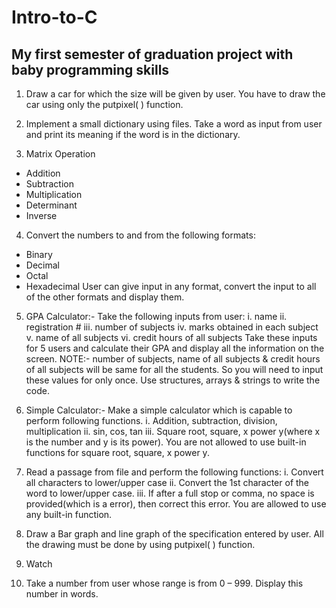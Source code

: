 # Intro-to-C
## My first semester of graduation project with baby programming skills

1.	Draw a car for which the size will be given by user. You have to draw the car using only the putpixel( ) function.

2.	Implement a small dictionary using files. Take a word as input from user and print its meaning if the word is in the dictionary.

3.	Matrix Operation
  *	Addition
  *	Subtraction
  *	Multiplication
  *	Determinant
  *	Inverse

4.	Convert the numbers to and from the following formats:
*	Binary
*	Decimal
*	Octal
*	Hexadecimal
User can give input in any format, convert the input to all of the other formats and display them.

5.	GPA Calculator:-
Take the following inputs from user:
i.	name
ii.	registration #
iii.	number of subjects
iv.	marks obtained in each subject
v.	name of all subjects
vi.	credit hours of all subjects
Take these inputs for 5 users and calculate their GPA and display all the information on the screen.
NOTE:-	number of subjects, name of all subjects & credit hours of all subjects will be same for all the students. So you will need to input these values for only once. Use structures, arrays & strings to write the code.

6.	Simple Calculator:-
Make a simple calculator which is capable to perform following functions.
i.	Addition, subtraction, division, multiplication
ii.	sin, cos, tan
iii.	Square root, square, x power y(where x is the number and y is its power). You are not allowed to use built-in functions for square root, square, x power y.

7.	Read a passage from file and perform the following functions:
i.	Convert all characters to lower/upper case
ii.	Convert the 1st character of the word to lower/upper case.
iii.	If after a full stop or comma, no space is provided(which is a error), then correct this error.
You are allowed to use any built-in function.

8.	Draw a Bar graph and line graph of the specification entered by user. All the drawing must be done by using putpixel( ) function.

9.	Watch

10.	Take a number from user whose range is from 0 – 999. Display this number in words.
